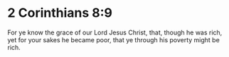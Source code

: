 # 2 Corinthians 8:9

For ye know the grace of our Lord Jesus Christ, that, though he was rich, yet for your sakes he became poor, that ye through his poverty might be rich.